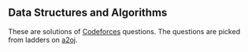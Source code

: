## Data Structures and Algorithms
These are solutions of <a href="https://codeforces.com/">Codeforces</a> questions.
The questions are picked from ladders on <a href="https://a2oj.com/">a2oj</a>.